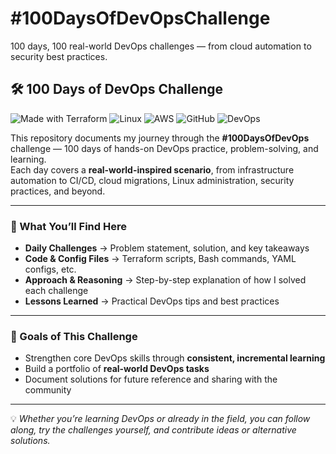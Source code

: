 # #100DaysOfDevOpsChallenge
100 days, 100 real-world DevOps challenges — from cloud automation to security best practices.

## 🛠 100 Days of DevOps Challenge

![Made with Terraform](https://img.shields.io/badge/Made%20with-Terraform-623CE4?logo=terraform&logoColor=white)
![Linux](https://img.shields.io/badge/Linux-FCC624?logo=linux&logoColor=black)
![AWS](https://img.shields.io/badge/AWS-FF9900?logo=amazonaws&logoColor=white)
![GitHub](https://img.shields.io/badge/Version%20Control-GitHub-181717?logo=github)
![DevOps](https://img.shields.io/badge/Focus-DevOps-blue)

This repository documents my journey through the **#100DaysOfDevOps** challenge — 100 days of hands-on DevOps practice, problem-solving, and learning.  
Each day covers a **real-world-inspired scenario**, from infrastructure automation to CI/CD, cloud migrations, Linux administration, security practices, and beyond.

---

### 📂 What You’ll Find Here

- **Daily Challenges** → Problem statement, solution, and key takeaways  
- **Code & Config Files** → Terraform scripts, Bash commands, YAML configs, etc.  
- **Approach & Reasoning** → Step-by-step explanation of how I solved each challenge  
- **Lessons Learned** → Practical DevOps tips and best practices  

---

### 🎯 Goals of This Challenge

- Strengthen core DevOps skills through **consistent, incremental learning**  
- Build a portfolio of **real-world DevOps tasks**  
- Document solutions for future reference and sharing with the community  

---

💡 *Whether you’re learning DevOps or already in the field, you can follow along, try the challenges yourself, and contribute ideas or alternative solutions.*
